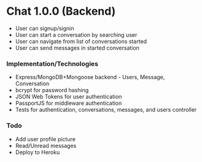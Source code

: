 # Chat 1.0.0 (Backend)
- User can signup/signin
- User can start a conversation by searching user
- User can navigate from list of conversations started
- User can send messages in started conversation

### Implementation/Technologies
- Express/MongoDB+Mongoose backend - Users, Message, Conversation
- bcrypt for password hashing
- JSON Web Tokens for user authentication
- PassportJS for middleware authentication
- Tests for authentication, conversations, messages, and users controller

### Todo
- Add user profile picture
- Read/Unread messages
- Deploy to Heroku
